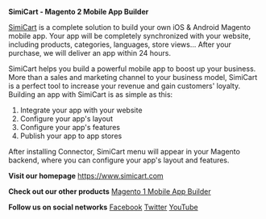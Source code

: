 <b>SimiCart - Magento 2 Mobile App Builder</b>
 
<a href="https://www.simicart.com/">SimiCart</a> is a complete solution to build your own iOS & Android Magento mobile app. Your app will be completely synchronized with your website, including products, categories, languages, store views... After your purchase, we will deliver an app within 24 hours.
 
SimiCart helps you build a powerful mobile app to boost up your business. More than a sales and marketing channel to your business model, SimiCart is a perfect tool to increase your revenue and gain customers' loyalty. Building an app with SimiCart is as simple as this:
 
1. Integrate your app with your website 
2. Configure your app's layout 
3. Configure your app's features 
4. Publish your app to app stores 
 
After installing Connector, SimiCart menu will appear in your Magento backend, where you can configure your app's layout and features.
 
<b>Visit our homepage</b>
https://www.simicart.com

<b>Check out our other products</b>
<a href="https://github.com/Simicart/SimiCart-Magento-1.x">Magento 1 Mobile App Builder</a>


<b>Follow us on social networks</b>
<a href="https://www.facebook.com/simicart/">Facebook</a>
<a href="http://twitter.com/SimiCart/">Twitter</a>
<a href="https://www.youtube.com/channel/UCGsdils4FF6QEnK4JRW0JcA/">YouTube</a>
